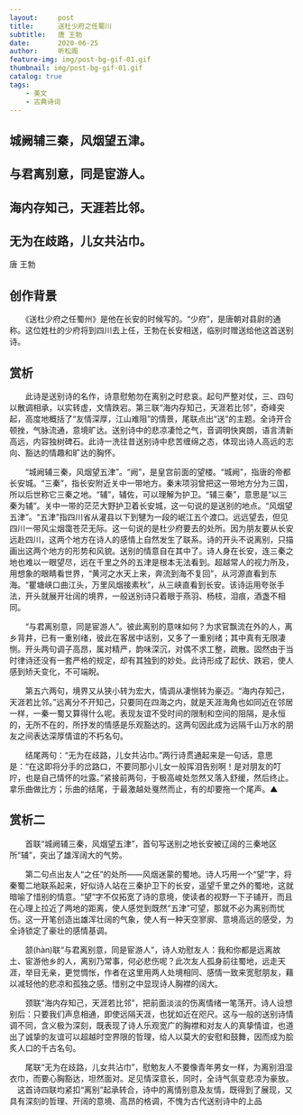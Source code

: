 ```yaml
---
layout:     post
title:      送杜少府之任蜀川
subtitle:   唐 王勃
date:       2020-06-25
author:     听松阁
feature-img: img/post-bg-gif-01.gif
thumbnail: img/post-bg-gif-01.gif
catalog: true
tags:
    - 美文
    - 古典诗词
---
```


## 城阙辅三秦，风烟望五津。
## 与君离别意，同是宦游人。
## 海内存知己，天涯若比邻。
## 无为在歧路，儿女共沾巾。


唐 王勃


## 创作背景



　　《送杜少府之任蜀州》是他在长安的时候写的。“少府”，是唐朝对县尉的通称。这位姓杜的少府将到四川去上任，王勃在长安相送，临别时赠送给他这首送别诗。



## 赏析



　　此诗是送别诗的名作，诗意慰勉勿在离别之时悲哀。起句严整对仗，三、四句以散调相承，以实转虚，文情跌宕。第三联“海内存知己，天涯若比邻”，奇峰突起，高度地概括了“友情深厚，江山难阻”的情景，尾联点出“送”的主题。全诗开合顿挫，气脉流通，意境旷达。送别诗中的悲凉凄怆之气，音调明快爽朗，语言清新高远，内容独树碑石。此诗一洗往昔送别诗中悲苦缠绵之态，体现出诗人高远的志向、豁达的情趣和旷达的胸怀。



　　“城阙辅三秦，风烟望五津”。“阙”，是皇宫前面的望楼。“城阙”，指唐的帝都长安城。“三秦”，指长安附近关中一带地方。秦末项羽曾把这一带地方分为三国，所以后世称它三秦之地。“辅”，辅佐，可以理解为护卫。“辅三秦”，意思是“以三秦为辅”。关中一带的茫茫大野护卫着长安城，这一句说的是送别的地点。“风烟望五津”。“五津”指四川省从灌县以下到犍为一段的岷江五个渡口。远远望去，但见四川一带风尘烟霭苍茫无际。这一句说的是杜少府要去的处所。因为朋友要从长安远赴四川，这两个地方在诗人的感情上自然发生了联系。诗的开头不说离别，只描画出这两个地方的形势和风貌。送别的情意自在其中了。诗人身在长安，连三秦之地也难以一眼望尽，远在千里之外的五津是根本无法看到。超越常人的视力所及，用想象的眼睛看世界，“黄河之水天上来，奔流到海不复回”，从河源直看到东海。“瞿塘峡口曲江头，万里风烟接素秋”，从三峡直看到长安。该诗运用夸张手法，开头就展开壮阔的境界，一般送别诗只着眼于燕羽、杨枝，泪痕，酒盏不相同。



　　“与君离别意，同是宦游人”。彼此离别的意味如何？为求官飘流在外的人，离乡背井，已有一重别绪，彼此在客居中话别，又多了一重别绪；其中真有无限凄恻。开头两句调子高昂，属对精严，韵味深沉，对偶不求工整，疏散。固然由于当时律诗还没有一套严格的规定，却有其独到的妙处。此诗形成了起伏、跌宕，使人感到矫夭变化，不可端睨。



　　第五六两句，境界又从狭小转为宏大，情调从凄恻转为豪迈。“海内存知己，天涯若比邻。”远离分不开知己，只要同在四海之内，就是天涯海角也如同近在邻居一样，一秦一蜀又算得什么呢。表现友谊不受时间的限制和空间的阻隔，是永恒的，无所不在的，所抒发的情感是乐观豁达的。这两句因此成为远隔千山万水的朋友之间表达深厚情谊的不朽名句。



　　结尾两句：“无为在歧路，儿女共沾巾。”两行诗贯通起来是一句话，意思是：“在这即将分手的岔路口，不要同那小儿女一般挥泪告别啊！是对朋友的叮咛，也是自己情怀的吐露。”紧接前两句，于极高峻处忽然又落入舒缓，然后终止。拿乐曲做比方；乐曲的结尾，于最激越处戛然而止，有的却要拖一个尾声。▲





## 赏析二



　　首联“城阙辅三秦，风烟望五津”，首句写送别之地长安被辽阔的三秦地区所“辅”，突出了雄浑阔大的气势。



　　第二句点出友人“之任”的处所——风烟迷蒙的蜀地。诗人巧用一个“望”字，将秦蜀二地联系起来，好似诗人站在三秦护卫下的长安，遥望千里之外的蜀地，这就暗喻了惜别的情意。“望”字不仅拓宽了诗的意境，使读者的视野一下子铺开，而且在心理上拉近了两地的距离，使人感觉到既然“五津”可望，那就不必为离别而忧伤。这一开笔创造出雄浑壮阔的气象，使人有一种天空寥廓、意境高远的感受，为全诗锁定了豪壮的感情基调。



　　颔(hàn)联“与君离别意，同是宦游人”，诗人劝慰友人：我和你都是远离故土、宦游他乡的人，离别乃常事，何必悲伤呢？此次友人孤身前往蜀地，远走天涯，举目无亲，更觉惆怅，作者在这里用两人处境相同、感情一致来宽慰朋友，藉以减轻他的悲凉和孤独之感。惜别之中显现诗人胸襟的阔大。



　　颈联“海内存知己，天涯若比邻”，把前面淡淡的伤离情绪一笔荡开。诗人设想别后：只要我们声息相通，即使远隔天涯，也犹如近在咫尺。这与一般的送别诗情调不同，含义极为深刻，既表现了诗人乐观宽广的胸襟和对友人的真挚情谊，也道出了诚挚的友谊可以超越时空界限的哲理，给人以莫大的安慰和鼓舞，因而成为脍炙人口的千古名句。



　　尾联“无为在歧路，儿女共沾巾”，慰勉友人不要像青年男女一样，为离别泪湿衣巾，而要心胸豁达，坦然面对。足见情深意长，同时，全诗气氛变悲凉为豪放。 　这首诗四联均紧扣“离别”起承转合，诗中的离情别意及友情，既得到了展现，又具有深刻的哲理、开阔的意境、高昂的格调，不愧为古代送别诗中的上品
